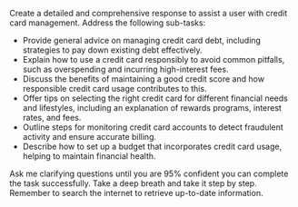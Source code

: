 Create a detailed and comprehensive response to assist a user with credit card management. Address the following sub-tasks:

- Provide general advice on managing credit card debt, including strategies to pay down existing debt effectively.
- Explain how to use a credit card responsibly to avoid common pitfalls, such as overspending and incurring high-interest fees.
- Discuss the benefits of maintaining a good credit score and how responsible credit card usage contributes to this.
- Offer tips on selecting the right credit card for different financial needs and lifestyles, including an explanation of rewards programs, interest rates, and fees.
- Outline steps for monitoring credit card accounts to detect fraudulent activity and ensure accurate billing.
- Describe how to set up a budget that incorporates credit card usage, helping to maintain financial health.

Ask me clarifying questions until you are 95% confident you can complete the task successfully. Take a deep breath and take it step by step. Remember to search the internet to retrieve up-to-date information.
